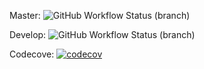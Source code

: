 Master: ![GitHub Workflow Status (branch)](https://img.shields.io/github/actions/workflow/status/piafle3005/group3/main.yml?branch=master)

Develop: ![GitHub Workflow Status (branch)](https://img.shields.io/github/actions/workflow/status/piafle3005/group3/main.yml?branch=develop)

Codecove: [![codecov](https://codecov.io/gh/piafle3005/group3/graph/badge.svg?token=XYE7I94L74)](https://codecov.io/gh/piafle3005/group3)